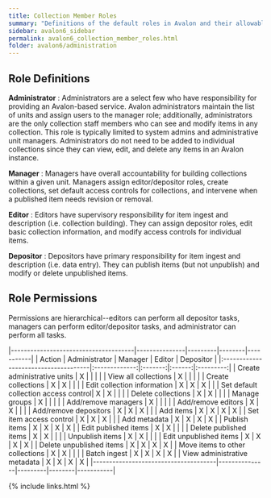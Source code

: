 ```yaml
---
title: Collection Member Roles
summary: "Definitions of the default roles in Avalon and their allowable actions."
sidebar: avalon6_sidebar
permalink: avalon6_collection_member_roles.html
folder: avalon6/administration
---
```


## Role Definitions

__Administrator__
: Administrators are a select few who have responsibility for providing an Avalon-based service. Avalon administrators maintain the list of units and assign users to the manager role; additionally, administrators are the only collection staff members who can see and modify items in any collection. This role is typically limited to system admins and administrative unit managers. Administrators do not need to be added to individual collections since they can view, edit, and delete any items in an Avalon instance. 

__Manager__
: Managers have overall accountability for building collections within a given unit. Managers assign editor/depositor roles, create collections, set default access controls for collections, and intervene when a published item needs revision or removal.

__Editor__
: Editors have supervisory responsibility for item ingest and description (i.e. collection building). They can assign depositor roles, edit basic collection information, and modify access controls for individual items.

__Depositor__
: Depositors have primary responsibility for item ingest and description (i.e. data entry). They can publish items (but not unpublish) and  modify or delete unpublished items.

## Role Permissions

Permissions are hierarchical--editors can perform all depositor tasks, managers can perform editor/depositor tasks, and administrator can perform all tasks.

|--------------------------------------|---------------|---------|--------|-----------|
| Action                               | Administrator | Manager | Editor | Depositor |
|:-------------------------------------|:-------------:|:-------:|:------:|:---------:|
| Create administrative units          | X             |         |        |           |
| View all collections                 | X             |         |        |           |
| Create collections                   | X             | X       |        |           |
| Edit collection information          | X             | X       | X      |           |
| Set default collection access control| X             | X       |        |           |
| Delete collections                   | X             | X       |        |           |
| Manage groups                        | X             |         |        |           |
| Add/remove managers                  | X             |         |        |           |
| Add/remove editors                   | X             | X       |        |           |
| Add/remove depositors                | X             | X       | X      |           |
| Add items                            | X             | X       | X      | X         |
| Set item access control              | X             | X       | X      |           |
| Add metadata                         | X             | X       | X      | X         |
| Publish items                        | X             | X       | X      | X         |
| Edit published items                 | X             | X       |        |           |
| Delete published items               | X             | X       |        |           |
| Unpublish items                      | X             | X       |        |           |
| Edit unpublished items               | X             | X       | X      | X         |
| Delete unpublished items             | X             | X       | X      | X         |
| Move items to other collections      | X             | X       |        |           |
| Batch ingest                         | X             | X       | X      | X         |
| View administrative metadata         | X             | X       | X      | X         |
|--------------------------------------|---------------|---------|--------|-----------|

{% include links.html %}
